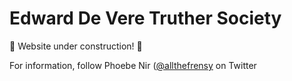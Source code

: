# Edward De Vere Truther Society

🚧 Website under construction! 🚧

For information, follow Phoebe Nir ([@allthefrensy](https://twitter.com/allthefrensy) on Twitter